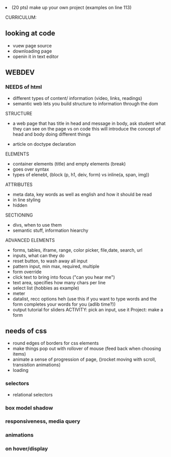 <!-- YOU DO NOT HAVE TO KNOW THIS, how the information
is encoded but Computerphile's "Characters, Symbols and the Unicode Miracle"
explains this well you can watch at: youtu.be/MijmeoH9LT4 -->

<meta charset="utf-8">


<li> (20 pts) make up your own project (examples on line 113) </li>

<!--
    EXAMPLE PROJECTS
    ================

    - Dating Profile for your OC (Original Character)
    - Instructions for someone having a bad day
    - List of Hopes and Fears
    - A Manifesto
    - A poem told in mixed media (pictures, lists, words)

-->


<!--
SELECTORS MODULE

- Which line should we change if we want to select CHILDREN
of the html element? (how do we go about changing the code?)

-->


CURRICULUM:

## looking at code
- vuew page source
- downloading page
- openin it in text editor

## WEBDEV

### NEEDS of html

- different types of content/ information (video, links, readings)
- semantic web lets you build structure to information through the dom

STRUCTURE

- a web page that has title in head and message in body, ask student what they can see on the page vs on code
this will introduce the concept of head and body doing different things

- article on doctype declaration

ELEMENTS

- container elements (title) and empty elements (break)
- goes over syntax
- types of elenebt, (block (p, h1, deiv, form) vs inline(a, span, img))

ATTRIBUTES
- meta data, key words as well as english and how it should be read
- in line styling
- hidden

SECTIONING

- divs, when to use them  
- semantic stuff, information hiearchy  



ADVANCED ELEMENTS  
- forms, tables, iframe, range, color picker, file,date, search, url
- inputs, what can they do  
- reset button, to wash away all input
- pattern input, min max, required, multiple
- form override
- click text to bring into focus ("can you hear me")
- text area, specifies how many chars per line
- select list (hobbies as example)
- meter
- datalist, recc options heh (use this if you want to type words and the form completes your words for you (adlib time?))
- output tutorial for sliders
ACTIVITY: pick an input, use it
Project: make a form


## needs of css  

- round edges of borders for css elements  
- make things pop out with rollover of mouse  (feed back when choosing items)
- animate a sense of progression of page, ()rocket moving with scroll, transistion  animations)  
- loading  

### selectors  
- relational selectors  

### box model shadow   


### responsiveness, media query  

### animations  

### on hover/display  

